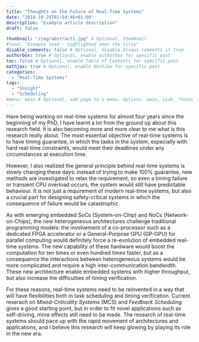 ```yaml
---
title: "Thoughts on the Future of Real-Time Systems"
date: "2018-10-29T01:54:46+01:00"
description: "Example article description"
draft: false

thumbnail: "/img/abstract1.jpg" # Optional, thumbnail
#lead: "Example lead - highlighted near the title"
disable_comments: false # Optional, disable Disqus comments if true
authorbox: true # Optional, enable authorbox for specific post
toc: false # Optional, enable Table of Contents for specific post
mathjax: true # Optional, enable MathJax for specific post
categories:
  - "Real-Time Systems"
tags:
  - "Insight"
  - "Scheduling"
#menu: main # Optional, add page to a menu. Options: main, side, footer
---
```


Have being working on real-time systems for almost four years since the beginning of my PhD, I have learnt a lot from the ground up about this research field. It is also becoming more and more clear to me what is this research really about. The most essential objective of real-time systems is to have timing guarantee, in which the tasks in the system, especially with hard real-time constraints, would meet their deadlines under any circumstances at execution time.

However, I also realized the general principle behind real-time systems is slowly changing these days: instead of trying to make 100% guarantee, new methods are investigated to relax the requirement, so even a timing failure or transient CPU overload occurs, the system would still have predictable behaviour. It is not just a requirement of modern real-time systems, but also a crucial part for designing safety-critical systems in which the consequence of failure would be catastrophic.

As with emerging embedded SoCs (System-on-Chip) and NoCs (Network-on-Chips), the new heterogeneous architectures challenge traditional programming models: the involvement of a co-processor such as a dedicated FPGA accelerator or a General-Purpose GPU (GP-GPU) for parallel computing would definitely force a re-evolution of embedded real-time systems. The new capability of these hardware would boost the computation for ten times or even hundred times faster, but as a consequence the interactions between heterogeneous systems would be more complicated and require a high inter-communication bandwidth. These new architecture enable embedded systems with higher throughput, but also increase the difficulties of timing verification.

For these reasons, real-time systems need to be reinvented in a way that will have flexibilities both in task scheduling and timing verification. Current reserach on *Mixed-Criticality Systems* (MCS) and *Feedback Scheduling* gives a good starting point, but in order to fit novel applications such as self-driving, more effects still need to be made. The research of real-time systems should pace up with the rapid movement of architectures and applications, and I believe this research will keep glowing by playing its role in the new era.
